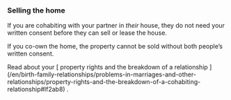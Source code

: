 ###  Selling the home

If you are cohabiting with your partner in _their_ house, they do not need
your written consent before they can sell or lease the house.

If you co-own the home, the property cannot be sold without both people’s
written consent.

Read about your [ property rights and the breakdown of a relationship
](/en/birth-family-relationships/problems-in-marriages-and-other-
relationships/property-rights-and-the-breakdown-of-a-cohabiting-
relationship#lf2ab8) .
